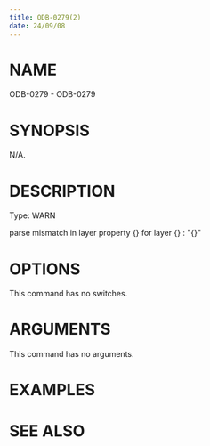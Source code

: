 ```yaml
---
title: ODB-0279(2)
date: 24/09/08
---
```


# NAME

ODB-0279 - ODB-0279

# SYNOPSIS

N/A.

# DESCRIPTION

Type: WARN

parse mismatch in layer property {} for layer {} : \"{}\"

# OPTIONS

This command has no switches.

# ARGUMENTS

This command has no arguments.

# EXAMPLES

# SEE ALSO
